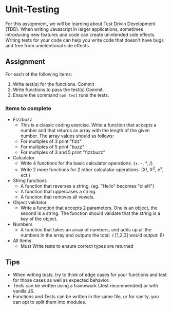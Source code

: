 # Unit-Testing

For this assignment, we will be learning about Test Drivin Development (TDD). When writing Javascript in larger applications, sometimes introducing new features and code can create unintended side effects. Writing tests for your code can help you write code that doesn't have bugs and free from unintentional side effects.

## Assignment
For each of the following items:
1. Write test(s) for the functions. Commit
2. Write functions to pass the test(s) Commit.
3. Ensure the command `npm test` runs the tests.

### Items to complete
- Fizzbuzz
  - This is a classic coding exercise. Write a function that accepts a number and that returns an array with the length of the given number. The array values should  as follows: 
  - For multiples of 3 print "fizz"
  - For multiples of 5 print "buzz"
  - For multiples of 3 and 5 print "fizzbuzz"
- Calculator
  - Write 4 functions for the basic calculator operations. (+. -, *, /)
  - Write 2 more functions for 2 other calculator operations. (X!, X<sup>2</sup>, e<sup>x</sup>, ect.)
- String functions
  - A function that reverses a string. (eg. "Hello" becomes "olleH")
  - A function that uppercases a string.
  - A function that removes all vowels.
- Object validator
  - Write a function that accepts 2 parameters. One is an object, the second is a string. The function should validate that the string is a key of the object.
- Numbers
  - A function that takes an array of numbers, and adds up all the numbers in the array and outputs the total. ( [1,2,3] would output: 6)
- All Items
  - Must Write tests to ensure correct types are returned
 
 
 ## Tips
 - When writing tests, try to think of edge cases for your functions and test for those cases as well as expected behavior.
 - Tests can be written using a framework (Jest recommended) or with vanilla JS.
- Functions and Tests can be written in the same file, or for sanity, you can opt to split them into modules.
